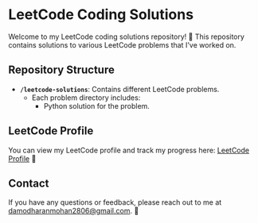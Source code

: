 # LeetCode Coding Solutions

Welcome to my LeetCode coding solutions repository! 🎉 This repository contains solutions to various LeetCode problems that I've worked on.

## Repository Structure

- **`/leetcode-solutions`**: Contains different LeetCode problems.
  - Each problem directory includes:
    - Python solution for the problem.

## LeetCode Profile

You can view my LeetCode profile and track my progress here: [LeetCode Profile](https://leetcode.com/DamodharanM) 🌟

## Contact

If you have any questions or feedback, please reach out to me at [damodharanmohan2806@gmail.com](mailto:damodharanmohan2806@gmail.com). 📧
